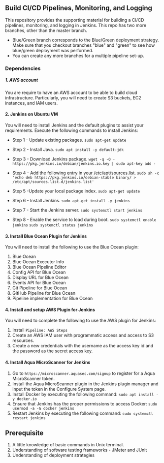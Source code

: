 ## Build CI/CD Pipelines, Monitoring, and Logging
This repository provides the supporting material for building a CI/CD pipelines, monitoring, and logging in Jenkins. This repo has two more branches, other than the master branch. 

* Blue/Green branch corresponds to the Blue/Green deployment strategy. Make sure that you checkout branches "blue" and "green" to see how blue/green deployment was performed.
* You can create any more branches for a multiple pipeline set-up. 

### Dependencies
##### 1. AWS account
You are require to have an AWS account to be able to build cloud infrastructure. Particularly, you will need to create S3 buckets, EC2 instances, and IAM users.

#### 2. Jenkins on Ubuntu VM
You will need to install Jenkins and the default plugins to assist your requirements.
Execute the following commands to install Jenkins:

* Step 1 - Update existing packages.
`sudo apt-get update`

* Step 2 - Install Java.
`sudo apt install -y default-jdk`

* Step 3 - Download Jenkins package.
`wget -q -O - https://pkg.jenkins.io/debian/jenkins.io.key | sudo apt-key add -`

* Step 4 - Add the following entry in your /etc/apt/sources.list.
`sudo sh -c 'echo deb https://pkg.jenkins.io/debian-stable binary/ > /etc/apt/sources.list.d/jenkins.list'`

* Step 5 -Update your local package index.
`sudo apt-get update`

* Step 6 - Install Jenkins.
`sudo apt-get install -y jenkins`

* Step 7 - Start the Jenkins server.
`sudo systemctl start jenkins`

* Step 8 - Enable the service to load during boot.
`sudo systemctl enable jenkins`
`sudo systemctl status jenkins`


#### 3. Install Blue Ocean Plugin for Jenkins
You will need to install the following to use the Blue Ocean plugin:
1. Blue Ocean
1. Blue Ocean Executor Info
1. Blue Ocean Pipeline Editor
1. Config API for Blue Ocean
1. Display URL for Blue Ocean
1. Events API for Blue Ocean
1. Git Pipeline for Blue Ocean
1. GitHub Pipeline for Blue Ocean
1. Pipeline implementation for Blue Ocean

#### 4. Install and setup AWS Plugin for Jenkins
You will need to complete the following to use the AWS plugin for Jenkins:
1. Install `Pipeline: AWS Steps`
1. Create an AWS IAM user with programmatic access and access to S3 resources.
1. Create a new credentials with the username as the access key id and the password as the secret access key.

#### 4. Install Aqua MicroScanner for Jenkins
1. Go to `https://microscanner.aquasec.com/signup` to register for a Aqua MicroScanner token.
1. Install the Aqua MicroScanner plugin in the Jenkins plugin manager and input the token in the Configure System page.
1. Install Docker by executing the following command: `sudo apt install -y docker.io`
1. Ensure that Jenkins has the proper permissions to access Docker: `sudo usermod -a -G docker jenkins`
1. Restart Jenkins by executing the following command: `sudo systemctl restart jenkins`

## Prerequisite
1. A little knowledge of basic commands in Unix terminal.
1. Understanding of software testing frameworks - JMeter and JUnit
1. Understanding of deployment strategies 






